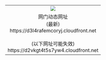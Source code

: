﻿<table>
  <tr></tr>
  <tr><td colspan=2 align=center><img src="https://d3l4rafemcoryj.cloudfront.net/Up/oGate.jpg" /></td></tr>
  <tr><td colspan=2 align=center>网门动态网址<br/>(最新)
<br>https://d3l4rafemcoryj.cloudfront.net
<br/><br/>(以下网址可能失效)
<br>https://d2vkgt4t5s7yw4.cloudfront.net
    </td>
  </tr>
</table>
